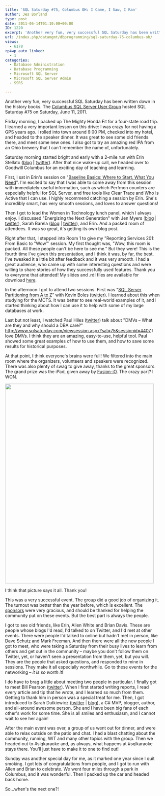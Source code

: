 ```yaml
---
title: 'SQL Saturday #75, Columbus OH: I Came, I Saw, I Ran'
author: Jes Borland
type: post
date: 2011-06-14T01:10:00+00:00
ID: 1220
excerpt: 'Another very fun, very successful SQL Saturday has been written down in the history books. The Columbus SQL Server User Group hosted SQL Saturday #75 on Saturday, June 11, 2011.'
url: /index.php/datamgmt/dbprogramming/sql-saturday-75-columbus-oh/
views:
  - 6178
rp4wp_auto_linked:
  - 1
categories:
  - Database Administration
  - Database Programming
  - Microsoft SQL Server
  - Microsoft SQL Server Admin
  - SSRS

---
```

Another very fun, very successful SQL Saturday has been written down in the history books. The [Columbus SQL Server User Group][1] hosted SQL Saturday #75 on Saturday, June 11, 2011. 

Friday morning, I packed up The Mighty Honda Fit for a four-state road trip. I learned a very important lesson on this drive: I was crazy for not having a GPS years ago. I rolled into town around 6:00 PM, checked into my hotel, and headed to the speaker dinner. It was great to see some old friends there, and meet some new ones. I also got to try an amazing red IPA from an Ohio brewery that I can't remember the name of, unfortunately. 

Saturday morning started bright and early with a 2-mile run with Erin Stellato ([blog][2] | [twitter][3]). After that nice wake-up call, we headed over to Goodwill Columbus for an exciting day of teaching and learning. 

First, I sat in Erin's session on "[Baseline Basics: Where to Start, What You Need][4]". I'm excited to say that I was able to come away from this session with immediately-useful information, such as which Perfmon counters are especially helpful for SQL Server, and free tools like Clear Trace and Who Is Active that I can use. I highly recommend catching a session by Erin. She's incredibly smart, has very smooth sessions, and loves to answer questions! 

Then I got to lead the Women in Technology lunch panel, which I always enjoy. I discussed "Energizing the Next Generation" with Jen Myers ([blog][5] | [twitter][6]), Sarah Barela ([blog][7] | [twitter][8]), and Erin. And a packed room of attendees. It was so great, it's getting its own blog post. 

Right after that, I stepped into Room 1 to give my "Reporting Services 201: From Basic to "Wow"' session. My first thought was, "Wow, this room is packed. All these people can't be here to see me." But they were! This is the fourth time I've given this presentation, and I think it was, by far, the best. I've tweaked it a little bit after feedback and it was very smooth. I had a great audience, who came up with some interesting questions and were willing to share stories of how they successfully used features. Thank you to everyone that attended! My slides and .rdl files are available for download [here][9]. 

In the afternoon I got to attend two sessions. First was "[SQL Server Partitioning from A to Z][10]" with Kevin Boles ([twitter][11]). I learned about this when studying for the MCTS. It was better to see real-world examples of it, and I started thinking about how I can use it to help with some of my large databases at work. 

Last but not least, I watched Paul Hiles ([twitter][12]) talk about "DMVs – What are they and why should a DBA care?" http://www.sqlsaturday.com/viewsession.aspx?sat=75&sessionid=4407 I love DMVs. I think they are an amazing, easy-to-use, helpful tool. Paul showed some great examples of how to use them, and how to save some results for historical purposes. 

At that point, I think everyone's brains were full! We filtered into the main room where the organizers, volunteers and speakers were recognized. There was also plenty of swag to give away, thanks to the great sponsors. The grand prize was the iPad, given away by [Fusion-iO][13]. The crazy part? I WON. 

<div class="image_block">
  <a href="https://lessthandot.z19.web.core.windows.net/wp-content/uploads/users/grrlgeek/photo.JPG?mtime=1308055469"><img alt="" src="https://lessthandot.z19.web.core.windows.net/wp-content/uploads/users/grrlgeek/photo.JPG?mtime=1308055469" width="484" height="648" /></a>
</div>

I think that picture says it all. Thank you! 

This was a very successful event. The group did a good job of organizing it. The turnout was better than the year before, which is excellent. The [sponsors][14] were very gracious, and should be thanked for helping the community put on these events. But the best part is always the people. 

I got to see old friends, like Erin, Allen White and Brian Davis. These are people whose blogs I'd read, I'd talked to on Twitter, and I'd met at other events. There were people I'd talked to online but hadn't met in person, like Dave Schutz and Mark Freeman. And then there were all the new people I got to meet, who were taking a Saturday from their busy lives to learn from others and get out in the community – maybe you don't follow them on Twitter, yet, or haven't seen a presentation from them, yet, but you will. They are the people that asked questions, and responded to mine in sessions. They make it all especially worthwhile. Go to these events for the networking – _it is so worth it_!

I do have to brag a little about meeting two people in particular. I finally got to meet Bill Pearson ([twitter][15]). When I first started writing reports, I read every article and tip that he wrote, and I learned so much from them. Getting to thank him in person was a special treat for me. Then, I got introduced to Sarah Dutkiewicz ([twitter][16] | [blog][17]), a C# MVP, blogger, author, and all-around awesome person. She and I have been big fans of each other's work for some time. She is all smiles and enthusiasm, and I cannot wait to see her again! 

After the main event was over, a group of us went out for dinner, and were able to relax outside on the patio and chat. I had a blast chatting about the community, running, WIT and many other topics with the group. Then we headed out to #slqkaraoke and, as always, what happens at #sqlkaraoke stays there. You'll just have to make it to one to find out! 

Sunday was another special day for me, as it marked one year since I quit smoking. I got lots of congratulations from people, and I got to run with Allen and Brian to celebrate. We went four miles through a park in Columbus, and it was wonderful. Then I packed up the car and headed back home. 

So...when's the next one?!

 [1]: http://columbus.sqlpass.org/
 [2]: http://www.erinstellato.com
 [3]: http://www.twitter.com/erinstellato
 [4]: http://www.sqlsaturday.com/viewsession.aspx?sat=75&sessionid=4457
 [5]: http://deliberatepixel.com
 [6]: http://twitter.com/#!/antiheroine
 [7]: http://www.beta4sqlserver.com
 [8]: http://twitter.com/#!/sarahspace
 [9]: http://www.sqlsaturday.com/viewsession.aspx?sat=75&sessionid=4375
 [10]: http://www.sqlsaturday.com/viewsession.aspx?sat=75&sessionid=4340
 [11]: http://www.twitter.com/thesqlguru
 [12]: http://www.twitter.com/paulghiles
 [13]: http://www.fusionio.com/
 [14]: http://www.sqlsaturday.com/sponsors.aspx
 [15]: http://www.twitter.com/Bill_Pearson
 [16]: http://www.twitter.com/saduki
 [17]: http://codinggeekette.com/